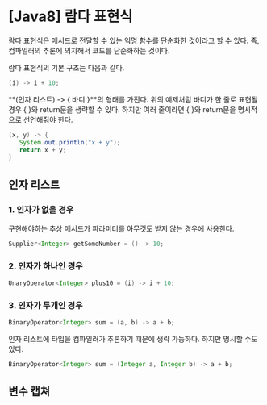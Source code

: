 # [Java8] 람다 표현식

람다 표현식은 메서드로 전달할 수 있는 익명 함수를 단순화한 것이라고 할 수 있다. 즉, 컴파일러의 추론에 의지해서 코드를 단순화하는 것이다.

람다 표현식의 기본 구조는 다음과 같다.

```java
(i) -> i + 10;
```

**(인자 리스트) -> { 바디 }**의 형태를 가진다. 위의 예제처럼 바디가 한 줄로 표현될 경우 { }와 return문을 생략할 수 있다. 하지만 여러 줄이라면 { }와 return문을 명시적으로 선언해줘야 한다.

```java
(x, y) -> {
   System.out.println("x + y");
   return x + y;
}
```

## 인자 리스트

### 1. 인자가 없을 경우

구현해야하는 추상 메서드가 파라미터를 아무것도 받지 않는 경우에 사용한다.

```java
Supplier<Integer> getSomeNumber = () -> 10;
```

### 2. 인자가 하나인 경우

```java
UnaryOperator<Integer> plus10 = (i) -> i + 10;
```

### 3. 인자가 두개인 경우

```java
BinaryOperator<Integer> sum = (a, b) -> a + b;
```

인자 리스트에 타입을 컴파일러가 추론하기 때문에 생략 가능하다. 하지만 명시할 수도있다.

```java
BinaryOperator<Integer> sum = (Integer a, Integer b) -> a + b;
```

## 변수 캡쳐